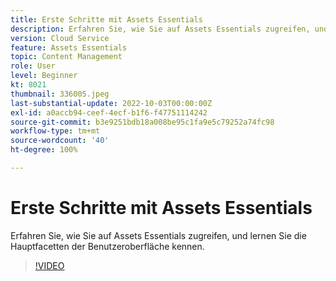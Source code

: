 ```yaml
---
title: Erste Schritte mit Assets Essentials
description: Erfahren Sie, wie Sie auf Assets Essentials zugreifen, und lernen Sie die Hauptfacetten der Benutzeroberfläche kennen.
version: Cloud Service
feature: Assets Essentials
topic: Content Management
role: User
level: Beginner
kt: 8021
thumbnail: 336005.jpeg
last-substantial-update: 2022-10-03T00:00:00Z
exl-id: a0accb94-ceef-4ecf-b1f6-f47751114242
source-git-commit: b3e9251bdb18a008be95c1fa9e5c79252a74fc98
workflow-type: tm+mt
source-wordcount: '40'
ht-degree: 100%

---
```


# Erste Schritte mit Assets Essentials

Erfahren Sie, wie Sie auf Assets Essentials zugreifen, und lernen Sie die Hauptfacetten der Benutzeroberfläche kennen.

>[!VIDEO](https://video.tv.adobe.com/v/336005?quality=12&learn=on)
